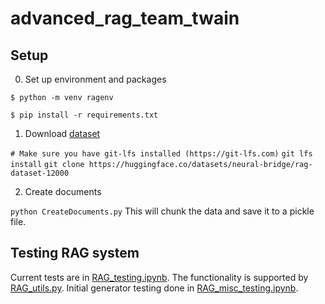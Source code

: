 # advanced_rag_team_twain

## Setup
0. Set up environment and packages

`$ python -m venv ragenv`

`$ pip install -r requirements.txt`

1. Download [dataset](https://huggingface.co/datasets/neural-bridge/rag-dataset-12000)

`# Make sure you have git-lfs installed (https://git-lfs.com)`
`git lfs install`
`git clone https://huggingface.co/datasets/neural-bridge/rag-dataset-12000`

2. Create documents

`python CreateDocuments.py`
This will chunk the data and save it to a pickle file.

## Testing RAG system
Current tests are in [RAG_testing.ipynb](RAG_testing.ipynb). The functionality is supported by [RAG_utils.py](RAG_utils.py). Initial generator testing done in [RAG_misc_testing.ipynb](RAG_misc_testing.ipynb).
